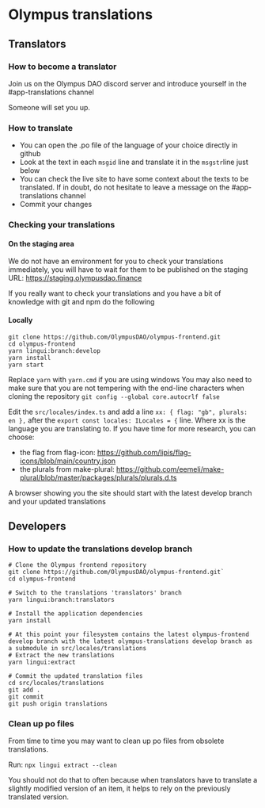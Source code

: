 # Olympus translations

## Translators
### How to become a translator

Join us on the Olympus DAO discord server and introduce yourself in the #app-translations channel

Someone will set you up.

### How to translate

- You can open the .po file of the language of your choice directly in github
- Look at the text in each `msgid` line and translate it in the `msgstr`line just below
- You can check the live site to have some context about the texts to be translated. If in doubt, do not hesitate to leave a message on the #app-translations channel
- Commit your changes


### Checking your translations

#### On the staging area

We do not have an environment for you to check your translations immediately, you will have to wait for them to be published on the staging URL: https://staging.olympusdao.finance

If you really want to check your translations and you have a bit of knowledge with git and npm do the following

#### Locally

```
git clone https://github.com/OlympusDAO/olympus-frontend.git
cd olympus-frontend
yarn lingui:branch:develop
yarn install
yarn start
```
Replace `yarn` with `yarn.cmd` if you are using windows
You may also need to make sure that you are not tempering with the end-line characters when cloning the repository `git config --global core.autocrlf false`


Edit the `src/locales/index.ts` and add a line `xx: { flag: "gb", plurals: en },` after the `export const locales: ILocales = {` line. Where xx is the language you are translating to.
If you have time for more research, you can choose:
- the flag from flag-icon: https://github.com/lipis/flag-icons/blob/main/country.json
- the plurals from make-plural: https://github.com/eemeli/make-plural/blob/master/packages/plurals/plurals.d.ts

A browser showing you the site should start with the latest develop branch and your updated translations

## Developers

### How to update the translations develop branch

```
# Clone the Olympus frontend repository
git clone https://github.com/OlympusDAO/olympus-frontend.git`
cd olympus-frontend

# Switch to the translations 'translators' branch
yarn lingui:branch:translators

# Install the application dependencies
yarn install 

# At this point your filesystem contains the latest olympus-frontend develop branch with the latest olympus-translations develop branch as a submodule in src/locales/translations
# Extract the new translations
yarn lingui:extract

# Commit the updated translation files
cd src/locales/translations
git add .
git commit
git push origin translations
```

### Clean up po files

From time to time you may want to clean up po files from obsolete translations.

Run: `npx lingui extract --clean`

You should not do that to often because when translators have to translate a slightly modified version of an item, it helps to rely on the previously translated version.
